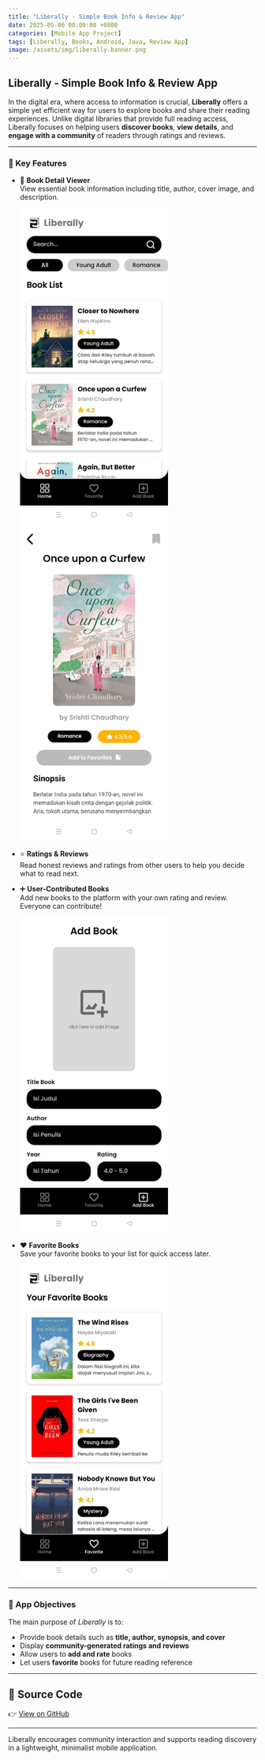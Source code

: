 ```yaml
---
title: "Liberally - Simple Book Info & Review App"
date: 2025-05-06 00:00:00 +0800
categories: [Mobile App Project]
tags: [Liberally, Books, Android, Java, Review App]
image: /assets/img/liberally-banner.png
---
```



## Liberally - Simple Book Info & Review App

In the digital era, where access to information is crucial, **Liberally** offers a simple yet efficient way for users to explore books and share their reading experiences. Unlike digital libraries that provide full reading access, Liberally focuses on helping users **discover books**, **view details**, and **engage with a community** of readers through ratings and reviews.

---

### 📌 Key Features

- 📖 **Book Detail Viewer**  
  View essential book information including title, author, cover image, and description.

  <img src="/assets/img/lib-home.jpg" alt="Home Screen" width="300px" />
  <img src="/assets/img/lib-detail.jpg" alt="Detail View" width="300px" />

- ⭐ **Ratings & Reviews**  
  Read honest reviews and ratings from other users to help you decide what to read next.

- ➕ **User-Contributed Books**  
  Add new books to the platform with your own rating and review. Everyone can contribute!

  <img src="/assets/img/lib-add.jpg" alt="Add Book" width="300px" />

- ❤️ **Favorite Books**  
  Save your favorite books to your list for quick access later.

  <img src="/assets/img/lib-favorite.jpg" alt="Favorites" width="300px" />

---

### 🎯 App Objectives

The main purpose of *Liberally* is to:

- Provide book details such as **title, author, synopsis, and cover**
- Display **community-generated ratings and reviews**
- Allow users to **add and rate** books
- Let users **favorite** books for future reading reference

---

## 📂 Source Code

👉 [View on GitHub](https://github.com/harmeliayra17/LAB-MOBILE-2025-PM-09/tree/main/H071231079/TPraktikum5_H071231079)

---

Liberally encourages community interaction and supports reading discovery in a lightweight, minimalist mobile application.
